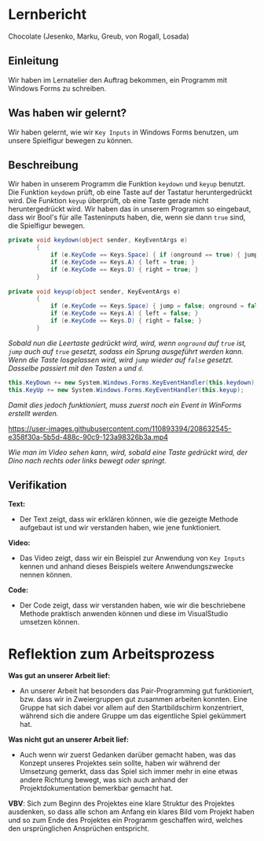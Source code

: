# Lernbericht

Chocolate (Jesenko, Marku, Greub, von Rogall, Losada)
## Einleitung

Wir haben im Lernatelier den Auftrag bekommen, ein Programm mit Windows Forms zu schreiben.
## Was haben wir gelernt?
Wir haben gelernt, wie wir `Key Inputs` in Windows Forms benutzen, um unsere Spielfigur bewegen zu können.
## Beschreibung
Wir haben in unserem Programm die Funktion `keydown` und `keyup` benutzt.
Die Funktion `keydown` prüft, ob eine Taste auf der Tastatur heruntergedrückt wird. Die Funktion `keyup` überprüft, ob eine Taste gerade nicht heruntergedrückt wird. Wir haben das in unserem Programm so eingebaut, dass wir Bool's für alle Tasteninputs haben, die, wenn sie dann `true` sind, die Spielfigur bewegen.
```C#
private void keydown(object sender, KeyEventArgs e)
        {
            if (e.KeyCode == Keys.Space) { if (onground == true) { jump = true; }}
            if (e.KeyCode == Keys.A) { left = true; }
            if (e.KeyCode == Keys.D) { right = true; }
        }
        
private void keyup(object sender, KeyEventArgs e)
        {
            if (e.KeyCode == Keys.Space) { jump = false; onground = false; airtime = false; }
            if (e.KeyCode == Keys.A) { left = false; }
            if (e.KeyCode == Keys.D) { right = false; }
        }
```
_Sobald nun die Leertaste gedrückt wird, wird, wenn `onground` auf `true` ist, `jump` auch auf `true` gesetzt, sodass ein Sprung ausgeführt werden kann. Wenn die Taste losgelassen wird, wird `jump` wieder auf `false` gesetzt. Dasselbe passiert mit den Tasten `a` und `d`._

```C#
this.KeyDown += new System.Windows.Forms.KeyEventHandler(this.keydown);
this.KeyUp += new System.Windows.Forms.KeyEventHandler(this.keyup);
```
_Damit dies jedoch funktioniert, muss zuerst noch ein Event in WinForms erstellt werden._

https://user-images.githubusercontent.com/110893394/208632545-e358f30a-5b5d-488c-90c9-123a98326b3a.mp4


_Wie man im Video sehen kann, wird, sobald eine Taste gedrückt wird, der Dino nach rechts oder links bewegt oder springt._

## Verifikation

**Text:**  
* Der Text zeigt, dass wir erklären können, wie die gezeigte Methode aufgebaut ist und wir verstanden haben, wie jene funktioniert.

**Video:**  
* Das Video zeigt, dass wir ein Beispiel zur Anwendung von `Key Inputs` kennen und anhand dieses Beispiels weitere Anwendungszwecke nennen können.

**Code:**  
* Der Code zeigt, dass wir verstanden haben, wie wir die beschriebene Methode praktisch anwenden können und diese im VisualStudio umsetzen können.

# Reflektion zum Arbeitsprozess

**Was gut an unserer Arbeit lief:**
* An unserer Arbeit hat besonders das Pair-Programming gut funktioniert, bzw. dass wir in Zweiergruppen gut zusammen arbeiten konnten. Eine Gruppe hat sich dabei vor allem auf den Startbildschirm konzentriert, während sich die andere Gruppe um das eigentliche Spiel gekümmert hat.

**Was nicht gut an unserer Arbeit lief:**
* Auch wenn wir zuerst Gedanken darüber gemacht haben, was das Konzept unseres Projektes sein sollte, haben wir während der Umsetzung gemerkt, dass das Spiel sich immer mehr in eine etwas andere Richtung bewegt, was sich auch anhand der Projektdokumentation bemerkbar gemacht hat.

**VBV**: Sich zum Beginn des Projektes eine klare Struktur des Projektes ausdenken, so dass alle schon am Anfang ein klares Bild vom Projekt haben und so zum Ende des Projektes ein Programm geschaffen wird, welches den ursprünglichen Ansprüchen entspricht.

